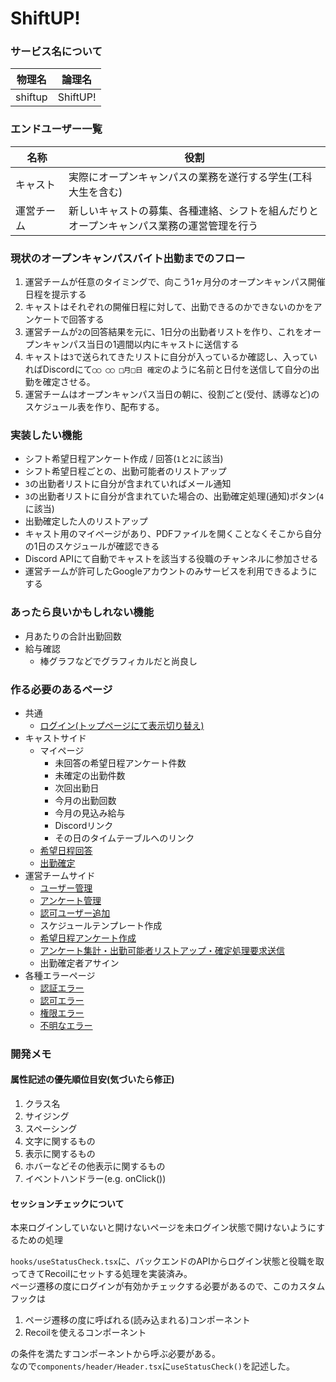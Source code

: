 ﻿# ShiftUP!

### サービス名について
| 物理名 | 論理名 |
| ---- | ---- |
| shiftup | ShiftUP!|

### エンドユーザー一覧
| 名称 | 役割 |
| ---- | ----|
| キャスト | 実際にオープンキャンパスの業務を遂行する学生(工科大生を含む) |
| 運営チーム | 新しいキャストの募集、各種連絡、シフトを組んだりと<br>オープンキャンパス業務の運営管理を行う |

### 現状のオープンキャンパスバイト出勤までのフロー
1. 運営チームが任意のタイミングで、向こう1ヶ月分のオープンキャンパス開催日程を提示する
2. キャストはそれぞれの開催日程に対して、出勤できるのかできないのかをアンケートで回答する
3. 運営チームが`2`の回答結果を元に、1日分の出勤者リストを作り、これをオープンキャンパス当日の1週間以内にキャストに送信する
4. キャストは`3`で送られてきたリストに自分が入っているか確認し、入っていればDiscordにて`◯◯ ◯◯ □月□日 確定`のように名前と日付を送信して自分の出勤を確定させる。
5. 運営チームはオープンキャンパス当日の朝に、役割ごと(受付、誘導など)のスケジュール表を作り、配布する。

### 実装したい機能
- シフト希望日程アンケート作成 / 回答(`1`と`2`に該当)
- シフト希望日程ごとの、出勤可能者のリストアップ
- `3`の出勤者リストに自分が含まれていればメール通知
- `3`の出勤者リストに自分が含まれていた場合の、出勤確定処理(通知)ボタン(`4`に該当)
- 出勤確定した人のリストアップ
- キャスト用のマイページがあり、PDFファイルを開くことなくそこから自分の1日のスケジュールが確認できる
- Discord APIにて自動でキャストを該当する役職のチャンネルに参加させる
- 運営チームが許可したGoogleアカウントのみサービスを利用できるようにする

### あったら良いかもしれない機能
- 月あたりの合計出勤回数
- 給与確認
  - 棒グラフなどでグラフィカルだと尚良し

### 作る必要のあるページ
- 共通
  - [ログイン(トップページにて表示切り替え)](https://shiftup.works/)
- キャストサイド
  - マイページ
    - 未回答の希望日程アンケート件数
    - 未確定の出勤件数
    - 次回出勤日
    - 今月の出勤回数
    - 今月の見込み給与
    - Discordリンク
    - その日のタイムテーブルへのリンク
  - [希望日程回答](https://shiftup.works/answer-survey)
  -  [出勤確定](https://shiftup.works/confirm-attendance)
- 運営チームサイド
  - [ユーザー管理](https://shiftup.works/management/manage-users)
  - [アンケート管理](https://shiftup.works/management/manage-surveys)
  - [認可ユーザー追加](https://shiftup.works/management/add-approved-user)
  - スケジュールテンプレート作成
  - [希望日程アンケート作成](https://shiftup.works/management/create-survey)
  - [アンケート集計・出勤可能者リストアップ・確定処理要求送信](https://shiftup.works/management/tally-survey)
  - 出勤確定者アサイン
- 各種エラーページ
  - [認証エラー](https://shiftup.works/error/authentication-error)
  - [認可エラー](https://shiftup.works/error/invalid-user)
  - [権限エラー](https://shiftup.works/error/not-permitted)
  - [不明なエラー](https://shiftup.works/error/unknown-error)

### 開発メモ

#### 属性記述の優先順位目安(気づいたら修正)

1. クラス名
1. サイジング
1. スペーシング
1. 文字に関するもの
1. 表示に関するもの
1. ホバーなどその他表示に関するもの
1. イベントハンドラー(e.g. onClick())

#### セッションチェックについて
本来ログインしていないと開けないページを未ログイン状態で開けないようにするための処理

`hooks/useStatusCheck.tsx`に、バックエンドのAPIからログイン状態と役職を取ってきてRecoilにセットする処理を実装済み。  
ページ遷移の度にログインが有効かチェックする必要があるので、このカスタムフックは

1. ページ遷移の度に呼ばれる(読み込まれる)コンポーネント
2. Recoilを使えるコンポーネント

の条件を満たすコンポーネントから呼ぶ必要がある。  
なので`components/header/Header.tsx`に`useStatusCheck()`を記述した。